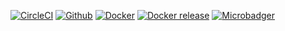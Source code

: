 [![CircleCI](https://circleci.com/gh/forwardcomputers/chrome.svg?style=svg)](https://circleci.com/gh/forwardcomputers/chrome)
[![Github](https://img.shields.io/badge/Github-forwardcomputers/chrome-orange.svg?label=&logo=github)](https://github.com/forwardcomputers/chrome)
[![Docker](https://img.shields.io/badge/Docker_hub-forwardcomputers/chrome-blue.svg?label=&logo=docker)](https://registry.hub.docker.com/u/forwardcomputers/chrome/)
[![Docker release](https://img.shields.io/badge/dynamic/json.svg?query=$.results.0.name&label=latest%20tag&url=https://registry.hub.docker.com/v2/repositories/forwardcomputers/chrome/tags)](https://hub.docker.com/r/forwardcomputers/chrome)
[![Microbadger](https://images.microbadger.com/badges/image/forwardcomputers/chrome.svg)](http://microbadger.com/images/forwardcomputers/chrome "Image size")


